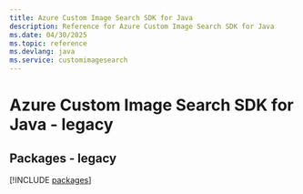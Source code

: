 ```yaml
---
title: Azure Custom Image Search SDK for Java
description: Reference for Azure Custom Image Search SDK for Java
ms.date: 04/30/2025
ms.topic: reference
ms.devlang: java
ms.service: customimagesearch
---
```

# Azure Custom Image Search SDK for Java - legacy
## Packages - legacy
[!INCLUDE [packages](custom-image-search-index.md)]